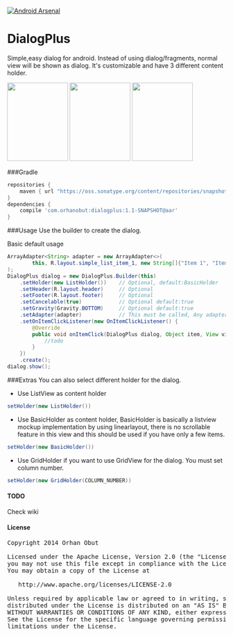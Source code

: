 [![Android Arsenal](https://img.shields.io/badge/Android%20Arsenal-dialogplus-brightgreen.svg?style=flat)](https://android-arsenal.com/details/1/1413)

DialogPlus
==========

Simple,easy dialog for android. Instead of using dialog/fragments, normal view will be shown as dialog. It's customizable and have 3 different content holder.

<img src='https://github.com/nr4bt/dialogplus/blob/master/images/s1.png' width='140' height='180'/>
<img src='https://github.com/nr4bt/dialogplus/blob/master/images/s2.png' width='140' height='180'/>
<img src='https://github.com/nr4bt/dialogplus/blob/master/images/s3.png' width='140' height='180'/>

###Gradle
```groovy
repositories {
    maven { url "https://oss.sonatype.org/content/repositories/snapshots/"}
}
dependencies {
    compile 'com.orhanobut:dialogplus:1.1-SNAPSHOT@aar'
}
```

###Usage
Use the builder to create the dialog.

Basic default usage
```java
ArrayAdapter<String> adapter = new ArrayAdapter<>(                                            
        this, R.layout.simple_list_item_1, new String[]{"Item 1", "Item 2","Item 3","Item 4"} 
);                                                                                            
DialogPlus dialog = new DialogPlus.Builder(this)                                            
    .setHolder(new ListHolder())    // Optional, default:BasicHolder                    
    .setHeader(R.layout.header)     // Optional                                           
    .setFooter(R.layout.footer)     // Optional                                           
    .setCancelable(true)            // Optional default:true                              
    .setGravity(Gravity.BOTTOM)     // Optional default:true                              
    .setAdapter(adapter)            // This must be called, Any adapter can be set.                              
    .setOnItemClickListener(new OnItemClickListener() {                       
        @Override                                                                         
        public void onItemClick(DialogPlus dialog, Object item, View view, int position) {
            //todo                                                                             
        }                                                                                 
    })                                                                                    
    .create();                                                                            
dialog.show();
```

###Extras
You can also select different holder for the dialog.

- Use ListView as content holder
```java
setHolder(new ListHolder())
```

- Use BasicHolder as content holder, BasicHolder is basically a listview mockup implementation by using linearlayout, there is no scrollable feature in this view and this should be used if you have only a few items.
```java
setHolder(new BasicHolder())
```

- Use GridHolder if you want to use GridView for the dialog. You must set column number.
```java
setHolder(new GridHolder(COLUMN_NUMBER))
```


#### TODO 
Check wiki

#### License
<pre>
Copyright 2014 Orhan Obut

Licensed under the Apache License, Version 2.0 (the "License");
you may not use this file except in compliance with the License.
You may obtain a copy of the License at

   http://www.apache.org/licenses/LICENSE-2.0

Unless required by applicable law or agreed to in writing, software
distributed under the License is distributed on an "AS IS" BASIS,
WITHOUT WARRANTIES OR CONDITIONS OF ANY KIND, either express or implied.
See the License for the specific language governing permissions and
limitations under the License.
</pre>
